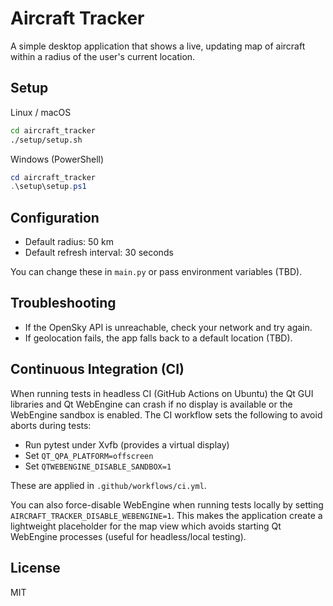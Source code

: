 # Aircraft Tracker

A simple desktop application that shows a live, updating map of aircraft within a radius of the user's current location.

## Setup

Linux / macOS

```bash
cd aircraft_tracker
./setup/setup.sh
```

Windows (PowerShell)

```powershell
cd aircraft_tracker
.\setup\setup.ps1
```

## Configuration

- Default radius: 50 km
- Default refresh interval: 30 seconds

You can change these in `main.py` or pass environment variables (TBD).

## Troubleshooting

- If the OpenSky API is unreachable, check your network and try again.
- If geolocation fails, the app falls back to a default location (TBD).

## Continuous Integration (CI)

When running tests in headless CI (GitHub Actions on Ubuntu) the Qt GUI libraries
and Qt WebEngine can crash if no display is available or the WebEngine sandbox
is enabled. The CI workflow sets the following to avoid aborts during tests:

- Run pytest under Xvfb (provides a virtual display)
- Set `QT_QPA_PLATFORM=offscreen`
- Set `QTWEBENGINE_DISABLE_SANDBOX=1`

These are applied in `.github/workflows/ci.yml`.

You can also force-disable WebEngine when running tests locally by setting
`AIRCRAFT_TRACKER_DISABLE_WEBENGINE=1`. This makes the application create a
lightweight placeholder for the map view which avoids starting Qt WebEngine
processes (useful for headless/local testing).

## License

MIT
